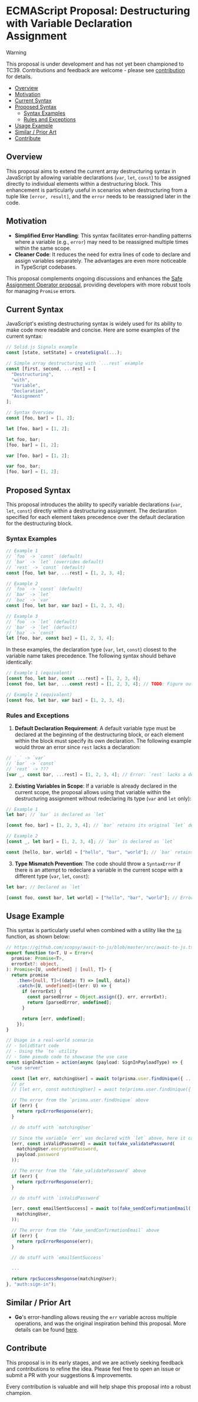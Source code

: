 # ECMAScript Proposal: Destructuring with Variable Declaration Assignment

> [!WARNING]
> This proposal is under development and has not yet been championed to TC39. Contributions and feedback are welcome - please see [contribution](#contribute) for details.

- [Overview](#overview)
- [Motivation](#motivation)
- [Current Syntax](#current-syntax)
- [Proposed Syntax](#proposed-syntax)
  - [Syntax Examples](#syntax-examples)
  - [Rules and Exceptions](#rules-and-exceptions)
- [Usage Example](#usage-example)
- [Similar / Prior Art](#similar--prior-art)
- [Contribute](#contribute)

## Overview

This proposal aims to extend the current array destructuring syntax in JavaScript by allowing variable declarations (`var`, `let`, `const`) to be assigned directly to individual elements within a destructuring block. This enhancement is particularly useful in scenarios when destructuring from a tuple like `[error, result]`, and the `error` needs to be reassigned later in the code.

## Motivation

- **Simplified Error Handling**: This syntax facilitates error-handling patterns where a variable (e.g., `error`) may need to be reassigned multiple times within the same scope.
- **Cleaner Code**: It reduces the need for extra lines of code to declare and assign variables separately. The advantages are even more noticeable in TypeScript codebases.

This proposal complements ongoing discussions and enhances the [Safe Assignment Operator proposal](https://github.com/arthurfiorette/proposal-safe-assignment-operator), providing developers with more robust tools for managing `Promise` errors.

## Current Syntax

JavaScript's existing destructuring syntax is widely used for its ability to make code more readable and concise. Here are some examples of the current syntax:

```typescript
// Solid.js Signals example
const [state, setState] = createSignal(...);

// Simple array destructuring with `...rest` example
const [first, second, ...rest] = [
  "Destructuring",
  "with",
  "Variable",
  "Declaration",
  "Assignment"
];
```

```typescript
// Syntax Overview
const [foo, bar] = [1, 2];

let [foo, bar] = [1, 2];

let foo, bar;
[foo, bar] = [1, 2];

var [foo, bar] = [1, 2];

var foo, bar;
[foo, bar] = [1, 2];
```

## Proposed Syntax

This proposal introduces the ability to specify variable declarations (`var`, `let`, `const`) directly within a destructuring assignment. The declaration specified for each element takes precedence over the default declaration for the destructuring block.

### Syntax Examples

```typescript
// Example 1
// `foo` -> `const` (default)
// `bar` -> `let` (overrides default)
// `rest` -> `const` (default)
const [foo, let bar, ...rest] = [1, 2, 3, 4];

// Example 2
// `foo` -> `const` (default)
// `bar` -> `let`
// `baz` -> `var`
const [foo, let bar, var baz] = [1, 2, 3, 4];

// Example 3
// `foo` -> `let` (default)
// `bar` -> `let` (default)
// `baz` -> `const`
let [foo, bar, const baz] = [1, 2, 3, 4];
```

In these examples, the declaration type (`var`, `let`, `const`) closest to the variable name takes precedence. The following syntax should behave identically:

```typescript
// Example 1 (equivalent)
[const foo, let bar, const ...rest] = [1, 2, 3, 4];
[const foo, let bar, ...const rest] = [1, 2, 3, 4]; // TODO: Figure out where to place the `...`

// Example 2 (equivalent)
[const foo, let bar, var baz] = [1, 2, 3, 4];
```

### Rules and Exceptions

1. **Default Declaration Requirement**: A default variable type must be declared at the beginning of the destructuring block, or each element within the block must specify its own declaration. The following example would throw an error since `rest` lacks a declaration:

```typescript
// `_` -> `var`
// `bar` -> `const`
// `rest` -> ???
[var _, const bar, ...rest] = [1, 2, 3, 4]; // Error: `rest` lacks a declaration
```

2. **Existing Variables in Scope**: If a variable is already declared in the current scope, the proposal allows using that variable within the destructuring assignment without redeclaring its type (`var` and `let` only):

```typescript
// Example 1
let bar; // `bar` is declared as `let`

[const foo, bar] = [1, 2, 3, 4]; // `bar` retains its original `let` declaration

// Example 2
[const _, let bar] = [1, 2, 3, 4]; // `bar` is declared as `let`

const [hello, bar, world] = ["hello", "bar", "world"]; // `bar` retains its original `let` declaration, but the value is reassigned
```

3. **Type Mismatch Prevention**: The code should throw a `SyntaxError` if there is an attempt to redeclare a variable in the current scope with a different type (`var`, `let`, `const`):

```typescript
let bar; // Declared as `let`

[const foo, const bar, let world] = ["hello", "bar", "world"]; // Error: `bar` cannot be redeclared as `const`
```

## Usage Example

This syntax is particularly useful when combined with a utility like the [`to`](https://github.com/scopsy/await-to-js/blob/master/src/await-to-js.ts) function, as shown below: 

```typescript
// https://github.com/scopsy/await-to-js/blob/master/src/await-to-js.ts
export function to<T, U = Error>(
  promise: Promise<T>,
  errorExt?: object,
): Promise<[U, undefined] | [null, T]> {
  return promise
    .then<[null, T]>((data: T) => [null, data])
    .catch<[U, undefined]>((err: U) => {
      if (errorExt) {
        const parsedError = Object.assign({}, err, errorExt);
        return [parsedError, undefined];
      }

      return [err, undefined];
    });
}

// Usage in a real-world scenario
// - SolidStart code
// - Using the `to` utility
// - Some pseudo code to showcase the use case
const signInAction = action(async (payload: SignInPayloadType) => {
  "use server"

  const [let err, matchingUser] = await to(prisma.user.findUnique({ ... }));
  // or
  // [let err, const matchingUser] = await to(prisma.user.findUnique({ ... }));

  // The error from the `prisma.user.findUnique` above
  if (err) {
    return rpcErrorResponse(err);
  }

  // do stuff with `matchingUser`

  // Since the variable `err` was declared with `let` above, here it can just be reassigned
  [err, const isValidPassword] = await to(fake_validatePassword(
    matchingUser.encryptedPassword,
    payload.password
  ));

  // The error from the `fake_validatePassword` above
  if (err) {
    return rpcErrorResponse(err);
  }

  // do stuff with `isValidPassword`

  [err, const emailSentSuccess] = await to(fake_sendConfirmationEmail(
    matchingUser,
  ));

  // The error from the `fake_sendConfirmationEmail` above
  if (err) {
    return rpcErrorResponse(err);
  }

  // do stuff with `emailSentSuccess`

  ...

  return rpcSuccessResponse(matchingUser);
}, "auth:sign-in");
```

## Similar / Prior Art

- **Go**'s error-handling allows reusing the `err` variable across multiple operations, and was the original inspiration behind this proposal. More details can be found [here](https://go.dev/blog/error-handling-and-go).

## Contribute

This proposal is in its early stages, and we are actively seeking feedback and contributions to refine the idea. Please feel free to open an issue or submit a PR with your suggestions & improvements.

Every contribution is valuable and will help shape this proposal into a robust champion.